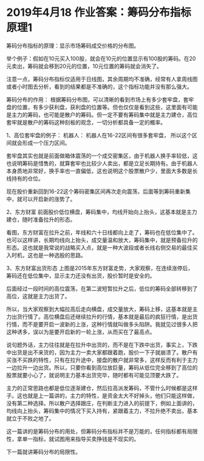 # 2019年4月18 作业答案：筹码分布指标原理1
[筹码分布指标原理1]: (https://articles.zsxq.com/id_13ubi2jwbzrv.html)

筹码分布指标的原理：显示市场筹码成交价格的分布图。

举个例子：假如在10元买入100股，就会在10元的位置显示有100股的筹码。在20元卖出，筹码就会移到20元的位置，10元位置的筹码就会消失了。

注意一点，筹码分布指标仅适用于日线图，其余周期均不准确，经常有人拿周线图或者小时图去分析，看到的结果都是不准确的，这个指标功能并没有那么强大。

筹码分布的作用：
根据筹码分布图，可以清晰的看到市场上有多少套牢盘，套牢盘的位置，有多少获利盘，获利盘的位置等。但也仅仅是看到这些，这里面有可能是主力的筹码，也可能是散户的筹码。但一定不要有筹码集中就是主力建仓，高位套牢就是散户的筹码这种刻板的观念，一切分析都具备一定的概率。

1、高位套牢盘的例子：
机器人：
机器人在16-22区间有很多套牢盘， 所以这个区间就会形成一个压力区间。

套牢盘其实也就是前面做箱体震荡的一个成交密集区，由于机器人换手率较低，这也说明筹码是惜售的，就算套牢也比较少人卖出，都是立足长期持有。由于机器人本身质地非常好，换手率也一直偏低，这也说明这个股票散户少，里面大多数是长线持有的仓位。

现在股价重新回到16-22这个筹码密集区间再次走向震荡，后面等到筹码重新集中，就可以开启新的涨势了。

2、东方财富
前面股价低位横盘，筹码集中，均线开始向上抬头，这基本就是主力建仓，随时准备拉升的形态。

看图，东方财富在拉升之前，年线和六十日线都向上走了，筹码也在低位集中了。也可以这样讲，长期均线向上抬头，成交量温和放大，筹码集中，就是预备拉升的形态。这也就是我常说的战略买入点，就是一种大波段或者长线右侧交易的最佳买入时机，这也是一种选股的思路。

3、东方财富出货形态
上图是2015年东方财富走势，大家观察，在连续涨停后，筹码还在低位集中，显示主力还没有出货，股价暂时是安全的。

后面经过一段时间的高位震荡，在第二波短暂拉升之后，低位的筹码全部转移到了高位，这就是主力出货了。

所以，当大家观察到大幅拉高后走向横盘，成交量放大，筹码上移，这基本就是主力出货行情了。高位横盘后还继续拉升的行情，基本就是最后的疯狂行情，是出货行情，而不是要开启一波新的上涨，这种行情就叫做多头陷阱。我就见过很多人把这种诱多，误以为是要开启新的一轮上涨，从而买在了最高点。

说句题外话，主力往往就是在拉升中出货的，而不是在下跌中出货，事实上，下跌中出货是出不来货的，因为主力一卖大家都跟着跑，股价一下子就崩溃了。散户有买涨不买跌的特性，只有在拉升途中，接盘的散户就非常多，这样反而有利于主力一边拉升一边出货。所以，只要你看到高位放巨量，筹码从低位完全移到了高位的股票就要小心了，就说明主力基本出货完毕，随时都有可能见顶要大跌了。

主力的正常思路也都是低位逐渐建仓，然后拉高派发筹码，不管什么时候都是这样子。这也就是上一篇讲的，主力的特性，是资金太大不好掉头，他们只能这样做，没有第二种选择。所以散户选择跟庄，在判断主力进入的前提下，例如上面讲的，均线向上抬头，筹码集中的情况下买入持有，紧跟着主力，不拉升绝不卖出，基本就立于不败之地了。

这一篇讲的是筹码分布的用处，但筹码分布指标并不是万能的，任何指标都有局限性，拿单一指标，就试图用来指导买卖挣钱是不现实的。

下一篇就讲筹码分布的局限性。


